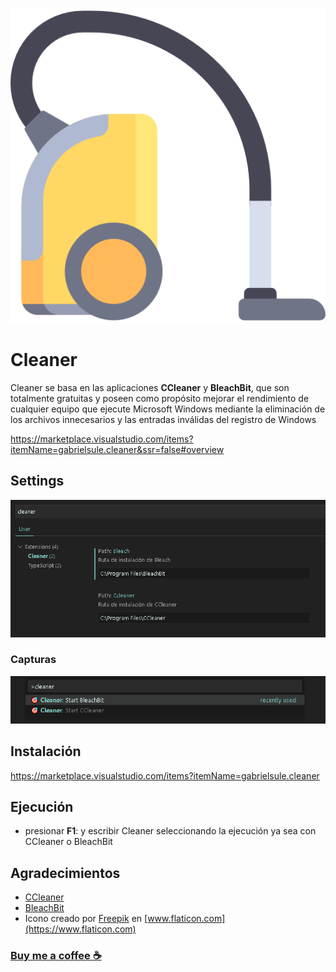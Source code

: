 ![Cleaner](https://raw.githubusercontent.com/gabrielsule/vscode-cleaner/master/assets/cleaner.png) 
# Cleaner

Cleaner se basa en las aplicaciones **CCleaner** y **BleachBit**, que son totalmente gratuitas y poseen como propósito mejorar el rendimiento de cualquier equipo que ejecute Microsoft Windows mediante la eliminación de los archivos innecesarios y las entradas inválidas del registro de Windows

https://marketplace.visualstudio.com/items?itemName=gabrielsule.cleaner&ssr=false#overview

## Settings
![Cleaner Settings](https://raw.githubusercontent.com/gabrielsule/vscode-cleaner/master/assets/cleaner.settings.png)

### Capturas
![Cleaner Capturas](https://raw.githubusercontent.com/gabrielsule/vscode-cleaner/master/assets/cleaner.selection.png)

## Instalación
https://marketplace.visualstudio.com/items?itemName=gabrielsule.cleaner

## Ejecución

* presionar **F1**: y escribir Cleaner seleccionando la ejecución ya sea con CCleaner o BleachBit


## Agradecimientos
* [CCleaner](https://www.ccleaner.com/)
* [BleachBit](https://www.bleachbit.org/)
* Icono creado por [Freepik](https://www.freepik.com/) en [www.flaticon.com](https://www.flaticon.com)

### [Buy me a coffee ☕](https://www.buymeacoffee.com/HvQATbz)